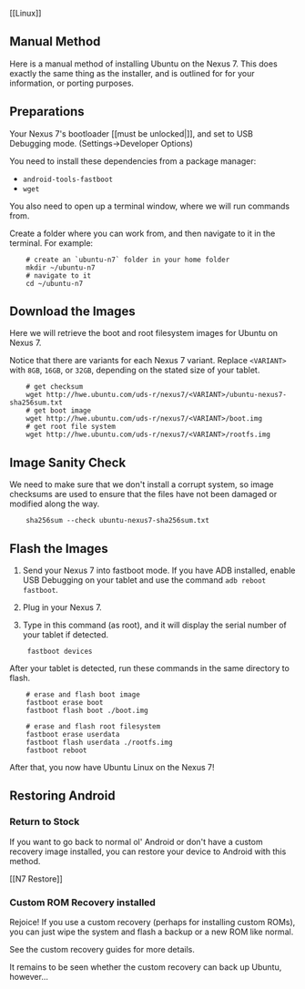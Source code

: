 [[Linux]]

## Manual Method

Here is a manual method of installing Ubuntu on the Nexus 7. This does exactly the same thing as the installer, and is outlined for for your information, or porting purposes.

## Preparations

Your Nexus 7's bootloader [[must be unlocked|]], and set to USB Debugging mode. (Settings->Developer Options)

You need to install these dependencies from a package manager:

* `android-tools-fastboot`
* `wget`

You also need to open up a terminal window, where we will run commands from. 

Create a folder where you can work from, and then navigate to it in the terminal. For example:

		# create an `ubuntu-n7` folder in your home folder
		mkdir ~/ubuntu-n7
		# navigate to it
		cd ~/ubuntu-n7

## Download the Images

Here we will retrieve the boot and root filesystem images for Ubuntu on Nexus 7.

Notice that there are variants for each Nexus 7 variant. Replace `<VARIANT>` with `8GB`, `16GB`, or `32GB`, depending on the stated size of your tablet.

		# get checksum
		wget http://hwe.ubuntu.com/uds-r/nexus7/<VARIANT>/ubuntu-nexus7-sha256sum.txt
		# get boot image
		wget http://hwe.ubuntu.com/uds-r/nexus7/<VARIANT>/boot.img
		# get root file system
		wget http://hwe.ubuntu.com/uds-r/nexus7/<VARIANT>/rootfs.img
		
## Image Sanity Check

We need to make sure that we don't install a corrupt system, so image checksums are used to ensure that the files have not been damaged or modified along the way.

		sha256sum --check ubuntu-nexus7-sha256sum.txt
		
## Flash the Images

1. Send your Nexus 7 into fastboot mode. If you have ADB installed, enable USB Debugging on your tablet and use the command `adb reboot fastboot`.
2. Plug in your Nexus 7.
3. Type in this command (as root), and it will display the serial number of your tablet if detected.

		fastboot devices

After your tablet is detected, run these commands in the same directory to flash.

		# erase and flash boot image
		fastboot erase boot
		fastboot flash boot ./boot.img
		
		# erase and flash root filesystem
		fastboot erase userdata
		fastboot flash userdata ./rootfs.img
		fastboot reboot
		
After that, you now have Ubuntu Linux on the Nexus 7!

## Restoring Android

### Return to Stock

If you want to go back to normal ol' Android or don't have a custom recovery image installed, you can restore your device to Android with this method.

[[N7 Restore]]

### Custom ROM Recovery installed

Rejoice! If you use a custom recovery (perhaps for installing custom ROMs), you can just wipe the system and flash a backup or a new ROM like normal.

See the custom recovery guides for more details.

It remains to be seen whether the custom recovery can back up Ubuntu, however...
